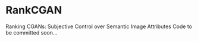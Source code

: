 # RankCGAN
Ranking CGANs: Subjective Control over Semantic Image Attributes
Code to be committed soon...
